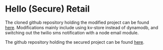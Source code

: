 
# Hello (Secure) Retail

The cloned github repository holding the modified project can be found [here](https://github.com/kalevalp/hello-retail-baseline).
Modifications mainly include using kv-store instead of dynamodb, and switching out the twilio sms notification with a node email module.

The github repository holding the secured project can be found [here](https://github.com/kalevalp/hello-retail-secure).
